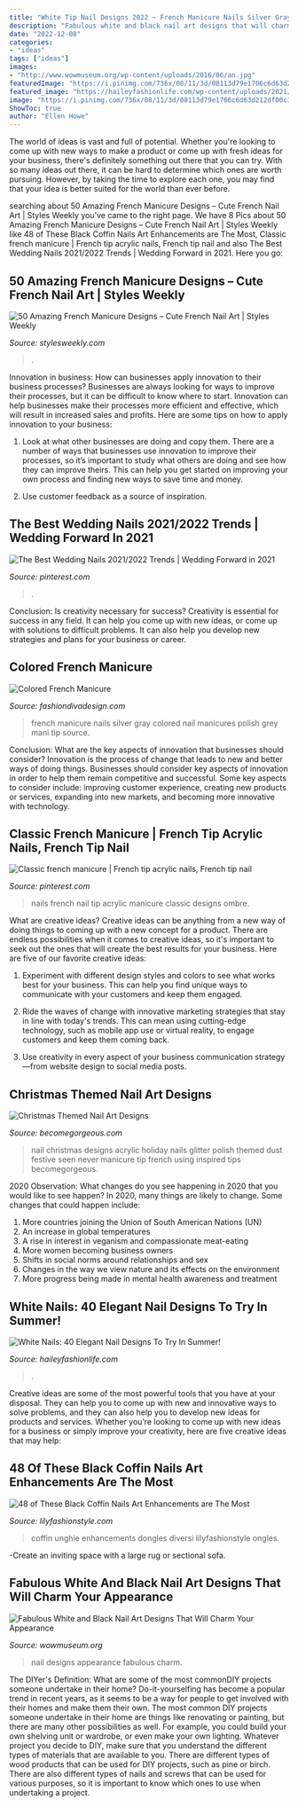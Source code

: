 ```yaml
---
title: "White Tip Nail Designs 2022 ~ French Manicure Nails Silver Gray Colored Nail Manicures Polish Grey Mani Tip Source"
description: "Fabulous white and black nail art designs that will charm your appearance"
date: "2022-12-08"
categories:
- "ideas"
tags: ["ideas"]
images:
- "http://www.wowmuseum.org/wp-content/uploads/2016/06/an.jpg"
featuredImage: "https://i.pinimg.com/736x/08/11/3d/08113d79e1706c6d63d212df00c3c28b.jpg"
featured_image: "https://haileyfashionlife.com/wp-content/uploads/2021/05/39-4.jpg"
image: "https://i.pinimg.com/736x/08/11/3d/08113d79e1706c6d63d212df00c3c28b.jpg"
ShowToc: true
author: "Ellen Howe"
---
```



The world of ideas is vast and full of potential. Whether you're looking to come up with new ways to make a product or come up with fresh ideas for your business, there's definitely something out there that you can try. With so many ideas out there, it can be hard to determine which ones are worth pursuing. However, by taking the time to explore each one, you may find that your idea is better suited for the world than ever before.

	

		
searching about 50 Amazing French Manicure Designs – Cute French Nail Art | Styles Weekly you've came to the right page. We have 8 Pics about 50 Amazing French Manicure Designs – Cute French Nail Art | Styles Weekly like 48 of These Black Coffin Nails Art Enhancements are The Most, Classic french manicure | French tip acrylic nails, French tip nail and also The Best Wedding Nails 2021/2022 Trends | Wedding Forward in 2021. Here you go:
		
    
## 50 Amazing French Manicure Designs – Cute French Nail Art | Styles Weekly

<img loading=lazy src="http://stylesweekly.com/wp-content/uploads/2016/12/french-manicure-design-french-nail-polish-6.jpg" onerror="this.onerror=null;this.src='https://tse4.mm.bing.net/th?id=OIP.gKjfiQyqWJFWRNDJDjSm7gHaHQ&amp;pid=15.1';" alt="50 Amazing French Manicure Designs – Cute French Nail Art | Styles Weekly">

_Source: stylesweekly.com_

>. 

	

Innovation in business: How can businesses apply innovation to their business processes?
Businesses are always looking for ways to improve their processes, but it can be difficult to know where to start. Innovation can help businesses make their processes more efficient and effective, which will result in increased sales and profits. Here are some tips on how to apply innovation to your business: 
1. Look at what other businesses are doing and copy them. There are a number of ways that businesses use innovation to improve their processes, so it’s important to study what others are doing and see how they can improve theirs. This can help you get started on improving your own process and finding new ways to save time and money. 

2. Use customer feedback as a source of inspiration.

    
## The Best Wedding Nails 2021/2022 Trends | Wedding Forward In 2021

<img loading=lazy src="https://i.pinimg.com/736x/08/11/3d/08113d79e1706c6d63d212df00c3c28b.jpg" onerror="this.onerror=null;this.src='https://tse4.mm.bing.net/th?id=OIP.gs9btIgaWg8j3y3m5-G_7wAAAA&amp;pid=15.1';" alt="The Best Wedding Nails 2021/2022 Trends | Wedding Forward in 2021">

_Source: pinterest.com_

>. 

	

Conclusion: Is creativity necessary for success?
Creativity is essential for success in any field. It can help you come up with new ideas, or come up with solutions to difficult problems. It can also help you develop new strategies and plans for your business or career.

    
## Colored French Manicure

<img loading=lazy src="http://www.fashiondivadesign.com/wp-content/uploads/2013/09/Silver-and-Gray-French-Nails-2013.jpg" onerror="this.onerror=null;this.src='https://tse1.mm.bing.net/th?id=OIP.m8TAxGQ6hYtaxw5aXMy6tAHaJ5&amp;pid=15.1';" alt="Colored French Manicure">

_Source: fashiondivadesign.com_

>french manicure nails silver gray colored nail manicures polish grey mani tip source. 

	

Conclusion: What are the key aspects of innovation that businesses should consider?
Innovation is the process of change that leads to new and better ways of doing things. Businesses should consider key aspects of innovation in order to help them remain competitive and successful. Some key aspects to consider include: improving customer experience, creating new products or services, expanding into new markets, and becoming more innovative with technology.

    
## Classic French Manicure | French Tip Acrylic Nails, French Tip Nail

<img loading=lazy src="https://i.pinimg.com/736x/27/dd/27/27dd272caed4960490f2dfad9c9b463d.jpg" onerror="this.onerror=null;this.src='https://tse3.mm.bing.net/th?id=OIP.Rods6TJ8R1omIwPhsQVixQHaJ3&amp;pid=15.1';" alt="Classic french manicure | French tip acrylic nails, French tip nail">

_Source: pinterest.com_

>nails french nail tip acrylic manicure classic designs ombre. 

	

What are creative ideas?
Creative ideas can be anything from a new way of doing things to coming up with a new concept for a product. There are endless possibilities when it comes to creative ideas, so it's important to seek out the ones that will create the best results for your business. Here are five of our favorite creative ideas: 
1. Experiment with different design styles and colors to see what works best for your business. This can help you find unique ways to communicate with your customers and keep them engaged.

2. Ride the waves of change with innovative marketing strategies that stay in line with today's trends. This can mean using cutting-edge technology, such as mobile app use or virtual reality, to engage customers and keep them coming back. 

3. Use creativity in every aspect of your business communication strategy—from website design to social media posts.

    
## Christmas Themed Nail Art Designs

<img loading=lazy src="https://static.becomegorgeous.com/img/arts/2011/Dec/07/6149/christmas_nails6.jpg" onerror="this.onerror=null;this.src='https://tse3.mm.bing.net/th?id=OIP.8CNNJKaRPd6htCMTts_p_gHaJ6&amp;pid=15.1';" alt="Christmas Themed Nail Art Designs">

_Source: becomegorgeous.com_

>nail christmas designs acrylic holiday nails glitter polish themed dust festive seen never manicure tip french using inspired tips becomegorgeous. 

	

2020 Observation: What changes do you see happening in 2020 that you would like to see happen?
In 2020, many things are likely to change. Some changes that could happen include:
1. More countries joining the Union of South American Nations (UN) 
2. An increase in global temperatures 
3. A rise in interest in veganism and compassionate meat-eating 
4. More women becoming business owners 
5. Shifts in social norms around relationships and sex 
6. Changes in the way we view nature and its effects on the environment 
7. More progress being made in mental health awareness and treatment 

    
## White Nails: 40 Elegant Nail Designs To Try In Summer!

<img loading=lazy src="https://haileyfashionlife.com/wp-content/uploads/2021/05/39-4.jpg" onerror="this.onerror=null;this.src='https://tse3.mm.bing.net/th?id=OIP.MF5xid61Lco9MFxx97T4twHaLH&amp;pid=15.1';" alt="White Nails: 40 Elegant Nail Designs To Try In Summer!">

_Source: haileyfashionlife.com_

>. 

	

Creative ideas are some of the most powerful tools that you have at your disposal. They can help you to come up with new and innovative ways to solve problems, and they can also help you to develop new ideas for products and services. Whether you’re looking to come up with new ideas for a business or simply improve your creativity, here are five creative ideas that may help: 

    
## 48 Of These Black Coffin Nails Art Enhancements Are The Most

<img loading=lazy src="https://lilyfashionstyle.com/wp-content/uploads/2020/03/47.jpg" onerror="this.onerror=null;this.src='https://tse2.mm.bing.net/th?id=OIP.1eC8rJ4ZOGQ48g8czPWKSwHaKw&amp;pid=15.1';" alt="48 of These Black Coffin Nails Art Enhancements are The Most">

_Source: lilyfashionstyle.com_

>coffin unghie enhancements dongles diversi lilyfashionstyle ongles. 

	

-Create an inviting space with a large rug or sectional sofa.

    
## Fabulous White And Black Nail Art Designs That Will Charm Your Appearance

<img loading=lazy src="http://www.wowmuseum.org/wp-content/uploads/2016/06/an.jpg" onerror="this.onerror=null;this.src='https://tse4.mm.bing.net/th?id=OIP.oSIgtMZf87bH3ffYsFwcegHaFj&amp;pid=15.1';" alt="Fabulous White and Black Nail Art Designs That Will Charm Your Appearance">

_Source: wowmuseum.org_

>nail designs appearance fabulous charm. 

	

The DIYer's Definition: What are some of the most commonDIY projects someone undertake in their home?
Do-it-yourselfing has become a popular trend in recent years, as it seems to be a way for people to get involved with their homes and make them their own. The most common DIY projects someone undertake in their home are things like renovating or painting, but there are many other possibilities as well. For example, you could build your own shelving unit or wardrobe, or even make your own lighting.
Whatever project you decide to DIY, make sure that you understand the different types of materials that are available to you. There are different types of wood products that can be used for DIY projects, such as pine or birch. There are also different types of nails and screws that can be used for various purposes, so it is important to know which ones to use when undertaking a project.

